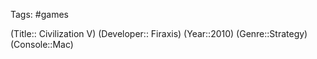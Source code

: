 Tags: #games

(Title:: Civilization V)
(Developer:: Firaxis)
(Year::2010)
(Genre::Strategy)
(Console::Mac)








